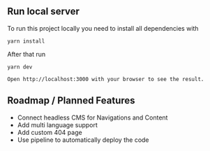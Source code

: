 ## Run local server

To run this project locally you need to install all dependencies with

```
yarn install
```

After that run

```
yarn dev

Open http://localhost:3000 with your browser to see the result.
```

## Roadmap / Planned Features

* Connect headless CMS for Navigations and Content
* Add multi language support
* Add custom 404 page
* Use pipeline to automatically deploy the code